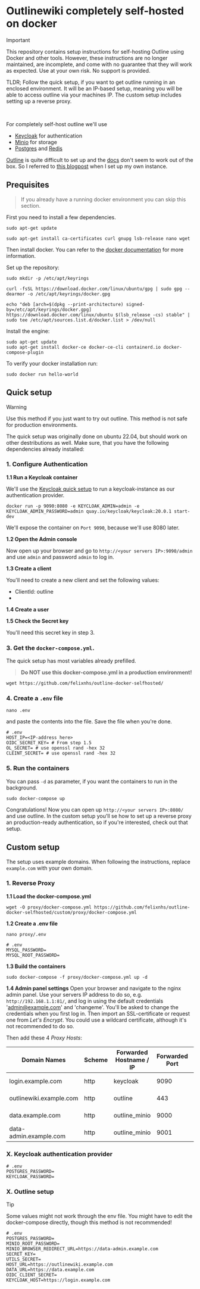 # Outlinewiki completely self-hosted on docker

> [!IMPORTANT]  
> This repository contains setup instructions for self-hosting Outline using Docker and other tools. However, these instructions are no longer maintained, are incomplete, and come with no guarantee that they will work as expected.
> Use at your own risk. No support is provided.

TLDR; Follow the quick setup, if you want to get outline running in an enclosed environment. It will be an IP-based setup, meaning you will be able to access outline via your machines IP. The custom setup includes setting up a reverse proxy.

<br>

For completely self-host outline we'll use
- [Keycloak](https://www.keycloak.org/) for authentication
- [Minio](https://hub.docker.com/r/minio/minio/) for storage
- [Postgres](https://hub.docker.com/_/postgres) and [Redis](https://hub.docker.com/_/redis)

[Outline](https://www.getoutline.com/) is quite difficult to set up and the [docs](https://app.getoutline.com/s/770a97da-13e5-401e-9f8a-37949c19f97e/doc/docker-7pfeLP5a8t) don't seem to work out of the box. So I referred to [this blogpost](https://blog.gurucomputing.com.au/doing-more-with-docker/deploying-outline-wiki/) when I set up my own instance. 

## Prequisites

> If you already have a running docker environment you can skip this section.

First you need to install a few dependencies.

```shell
sudo apt-get update
```

```shell
sudo apt-get install ca-certificates curl gnupg lsb-release nano wget
```

Then install docker. You can refer to the [docker documentation](https://docs.docker.com/engine/install/ubuntu/) for more information.

Set up the repository:

```shell
sudo mkdir -p /etc/apt/keyrings

curl -fsSL https://download.docker.com/linux/ubuntu/gpg | sudo gpg --dearmor -o /etc/apt/keyrings/docker.gpg

echo "deb [arch=$(dpkg --print-architecture) signed-by=/etc/apt/keyrings/docker.gpg] https://download.docker.com/linux/ubuntu $(lsb_release -cs) stable" | sudo tee /etc/apt/sources.list.d/docker.list > /dev/null
```

Install the engine:

```shell
sudo apt-get update
sudo apt-get install docker-ce docker-ce-cli containerd.io docker-compose-plugin
```

To verify your docker installation run:

```shell
sudo docker run hello-world
```


## Quick setup

> [!WARNING]  
> Use this method if you just want to try out outline. This method is not safe for production environments.

The quick setup was originally done on ubuntu 22.04, but should work on other destributions as well. Make sure, that you have the following dependencies already installed:

### 1. Configure Authentication

  **1.1 Run a Keycloak container**
  
  We'll use the [Keycloak quick setup](https://www.keycloak.org/getting-started/getting-started-docker) to run a keycloak-instance as our authentication provider.
  ```shell
  docker run -p 9090:8080 -e KEYCLOAK_ADMIN=admin -e KEYCLOAK_ADMIN_PASSWORD=admin quay.io/keycloak/keycloak:20.0.1 start-dev
  ```
  We'll expose the container on `Port 9090`, because we'll use 8080 later.

  **1.2 Open the Admin console**
  
  Now open up your browser and go to `http://<your servers IP>:9090/admin` and use `admin` and password `admin` to log in.

  **1.3 Create a client**
  
  You'll need to create a new client and set the following values:
  - ClientId: outline
  - 

  **1.4 Create a user**

  **1.5 Check the Secret key**

  You'll need this secret key in step 3.

### 3. Get the `docker-compose.yml`. 

The quick setup has most variables already prefilled.
> **Do NOT use this docker-compose.yml in a production environment!**

```shell
wget https://github.com/felixnhs/outline-docker-selfhosted/
```

### 4. Create a `.env` file

```shell
nano .env
```

and paste the contents into the file. Save the file when you're done.

```shell
# .env
HOST_IP=<IP-address here>
OIDC_SECRET_KEY= # From step 1.5
OL_SECRET= # use openssl rand -hex 32
CLEINT_SECRET= # use openssl rand -hex 32
```

### 5. Run the containers

You can pass `-d` as parameter, if you want the containers to run in the background.

```shell
sudo docker-compose up
```

Congratulations! Now you can open up `http://<your servers IP>:8080/` and use outline. In the custom setup you'll se how to set up a reverse proxy an production-ready authentication, so if you're interested, check out that setup. 

## Custom setup

The setup uses example domains. When following the instructions, replace `example.com` with your own domain.

### 1. Reverse Proxy

  **1.1 Load the docker-compose.yml**
  ```shell
  wget -O proxy/docker-compose.yml https://github.com/felixnhs/outline-docker-selfhosted/custom/proxy/docker-compose.yml
  ```

  **1.2 Create a .env file**

  ```shell
  nano proxy/.env
  ```

  ```shell 
  # .env
  MYSQL_PASSWORD=
  MYSQL_ROOT_PASSWORD=
  ```

  **1.3 Build the containers**
  ```shell
  sudo docker-compose -f proxy/docker-compose.yml up -d
  ```
  **1.4 Admin panel settings**
  Open your browser and navigate to the nginx admin panel. Use your servers IP address to do so, e.g. `http://192.168.1.1:81/`, and log in using the default credentials 'admin@example.com' and 'changeme'. You'll be asked to change the credentials when you first log in. Then import an SSL-certificate or request one from *Let's Encrypt*. You could use a wildcard certificate, although it's not recommended to do so.

  Then add these 4 *Proxy Hosts*:

  | Domain Names | Scheme | Forwarded Hostname / IP | Forwarded Port | Websocket support | Block Common Exploits | Access list | SSL Certificate | Force SSL | HTTP/2 Support | HSTS Enabled |
  |-|-|-|-|-|-|-|-|-|-|-|
  | login.example.com | http | keycloak | 9090 | Yes | Yes | public | *select fitting* | Yes | Yes | No |
  | outlinewiki.example.com | http | outline | 443 | Yes | Yes | public | *select fitting* | Yes | Yes | Yes |
  | data.example.com | http | outline_minio | 9000 | Yes | Yes | public | *select fitting* | Yes | Yes | Yes |
  | data-admin.example.com | http | outline_minio | 9001 | Yes | Yes | public | *select fitting* | Yes | Yes | Yes |

### X. Keycloak authentication provider

```shell
# .env
POSTGRES_PASSWORD=
KEYCLOAK_PASSWORD=
```

### X. Outline setup

> [!TIP]
> Some values might not work through the env file. You might have to edit the docker-compose directly, though this method is not recommended!

```shell
# .env
POSTGRES_PASSWORD=
MINIO_ROOT_PASSWORD=
MINIO_BROWSER_REDIRECT_URL=https://data-admin.example.com
SECRET_KEY=
UTILS_SECRET=
HOST_URL=https://outlinewiki.example.com
DATA_URL=https://data.example.com
OIDC_CLIENT_SECRET=
KEYCLOAK_HOST=https://login.example.com
```